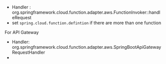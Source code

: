 - Handler : org.springframework.cloud.function.adapter.aws.FunctionInvoker::handleRequest
- set `spring.cloud.function.defintion` if there are more than one function


For API Gateway
- Handler: org.springframework.cloud.function.adapter.aws.SpringBootApiGatewayRequestHandler
- 
